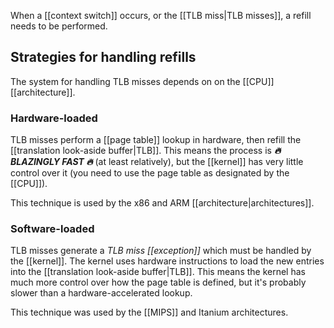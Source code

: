When a [[context switch]] occurs, or the [[TLB miss|TLB misses]], a refill needs to be performed.

## Strategies for handling refills

The system for handling TLB misses depends on on the [[CPU]] [[architecture]].

### Hardware-loaded
TLB misses perform a [[page table]] lookup in hardware, then refill the [[translation look-aside buffer|TLB]]. This means the process is ***🔥 BLAZINGLY FAST 🔥*** (at least relatively), but the [[kernel]] has very little control over it (you need to use the page table as designated by the [[CPU]]).

This technique is used by the x86 and ARM [[architecture|architectures]].

### Software-loaded
TLB misses generate a *TLB miss [[exception]]* which must be handled by the [[kernel]]. The kernel uses hardware instructions to load the new entries into the [[translation look-aside buffer|TLB]]. This means the kernel has much more control over how the page table is defined, but it's probably slower than a hardware-accelerated lookup.

This technique was used by the [[MIPS]] and Itanium architectures.
